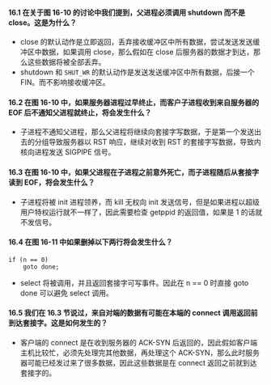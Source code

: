 #### 16.1 在关于图 16-10 的讨论中我们提到，父进程必须调用 shutdown 而不是 close。这是为什么？

   * close 的默认动作是立即返回，丢弃接收缓冲区中所有数据，尝试发送发送缓冲区中数据，如果调用 close，那么假如在 close 后服务器的数据才到达，那么这些数据将被全部丢弃。
   * shutdown 和 `SHUT_WR` 的默认动作是发送发送缓冲区中所有数据，后接一个 FIN。而不影响接收缓冲区。 

#### 16.2 在图 16-10 中，如果服务器进程过早终止，而客户子进程收到来自服务器的 EOF 后不通知父进程就终止，将会发生什么？

   * 子进程不通知父进程，那么父进程将继续向套接字写数据，于是第一个发送出去的分组导致服务器以 RST 响应，继续对收到 RST 的套接字写数据，导致内核向进程发送 SIGPIPE 信号。

#### 16.3 在图 16-10 中，如果父进程在子进程之前意外死亡，而子进程随后从套接字读到 EOF，将会发生什么？

   * 子进程将被 init 进程领养，而 kill 无权向 init 发送信号，但是如果进程以超级用户特权运行就不一样了，因此需要检查 getppid 的返回值，如果是 1 的话就不发信号。 

#### 16.4 在图 16-11 中如果删掉以下两行将会发生什么？

~~~
if (n == 0)
	goto done;
~~~
  
  * select 将被调用，并且返回套接字可写事件。因此在 n == 0 时直接 goto done 可以避免 select 调用。

#### 16.5 我们在 16.3 节说过，来自对端的数据有可能在本端的 connect 调用返回前到达套接字。这是如何发生的？

   * 客户端的 connect 是在收到服务器的 ACK-SYN 后返回的，因此假如客户端主机比较忙，必须先处理完其他数据，再处理这个 ACK-SYN，那么此时服务器可能已经发过来了很多数据，因此这些数据是在 connect 返回之前就到达套接字的。

